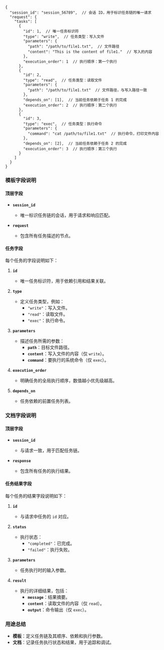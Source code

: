```text
{
  "session_id": "session_56789",  // 会话 ID，用于标识任务链的唯一请求
  "request": {
    "tasks": [
      {
        "id": 1,  // 唯一任务标识符
        "type": "write",  // 任务类型：写入文件
        "parameters": {
          "path": "/path/to/file1.txt",  // 文件路径
          "content": "This is the content of file1."  // 写入的内容
        },
        "execution_order": 1  // 执行顺序：第一个执行
      },
      {
        "id": 2,
        "type": "read",  // 任务类型：读取文件
        "parameters": {
          "path": "/path/to/file1.txt"  // 文件路径，与写入路径一致
        },
        "depends_on": [1],  // 当前任务依赖于任务 1 的完成
        "execution_order": 2  // 执行顺序：第二个执行
      },
      {
        "id": 3,
        "type": "exec",  // 任务类型：执行命令
        "parameters": {
          "command": "cat /path/to/file1.txt"  // 执行命令，打印文件内容
        },
        "depends_on": [2],  // 当前任务依赖于任务 2 的完成
        "execution_order": 3  // 执行顺序：第三个执行
      }
    ]
  }
}
```

### **模板字段说明**

#### **顶层字段**
- **`session_id`**  
  - 唯一标识任务链的会话，用于请求和响应匹配。

- **`request`**  
  - 包含所有任务描述的节点。

#### **任务字段**
每个任务的字段说明如下：

1. **`id`**  
   - 唯一任务标识符，用于依赖引用和结果关联。

2. **`type`**  
   - 定义任务类型，例如：
     - `"write"`：写入文件。
     - `"read"`：读取文件。
     - `"exec"`：执行命令。

3. **`parameters`**  
   - 描述任务所需的参数：
     - **`path`**：目标文件路径。
     - **`content`**：写入文件的内容（仅 `write`）。
     - **`command`**：要执行的系统命令（仅 `exec`）。

4. **`execution_order`**  
   - 明确任务的全局执行顺序，数值越小优先级越高。

5. **`depends_on`**  
   - 任务依赖的前置任务列表。

### **文档字段说明**

#### **顶层字段**
- **`session_id`**  
  - 与请求一致，用于匹配任务链。

- **`response`**  
  - 包含所有任务的执行结果。

#### **任务结果字段**
每个任务的结果字段说明如下：

1. **`id`**  
   - 与请求中任务的 `id` 对应。

2. **`status`**  
   - 执行状态：
     - `"completed"`：已完成。
     - `"failed"`：执行失败。

3. **`parameters`**  
   - 任务执行时的输入参数。

4. **`result`**  
   - 执行的详细结果，包括：
     - **`message`**：结果摘要。
     - **`content`**：读取文件的内容（仅 `read`）。
     - **`output`**：命令输出（仅 `exec`）。

### **用途总结**

- **模板**：定义任务链及其顺序、依赖和执行参数。  
- **文档**：记录任务执行状态和结果，用于追踪和调试。